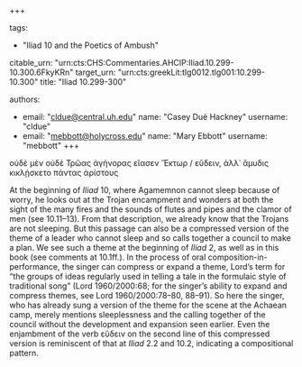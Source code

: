 +++

tags:
- "Iliad 10 and the Poetics of Ambush"

citable_urn: "urn:cts:CHS:Commentaries.AHCIP:Iliad.10.299-10.300.6FkyKRn"
target_urn: "urn:cts:greekLit:tlg0012.tlg001:10.299-10.300"
title: "Iliad 10.299-300"

authors:
- email: "cldue@central.uh.edu"
  name: "Casey Dué Hackney"
  username: "cldue"
- email: "mebbott@holycross.edu"
  name: "Mary Ebbott"
  username: "mebbott"
+++

<p>οὐδὲ μὲν οὐδὲ Τρῶας ἀγήνορας εἴασεν Ἕκτωρ / εὕδειν, ἀλλ᾽ ἄμυδις κικλῄσκετο πάντας ἀρίστους</p><p>At the beginning of <em>Iliad</em> 10, where Agamemnon cannot sleep because of worry, he looks out at the Trojan encampment and wonders at both the sight of the many fires and the sounds of flutes and pipes and the clamor of men (see 10.11–13). From that description, we already know that the Trojans are not sleeping. But this passage can also be a compressed version of the theme of a leader who cannot sleep and so calls together a council to make a plan. We see such a theme at the beginning of <em>Iliad</em> 2, as well as in this book (see comments at 10.1ff.). In the process of oral composition-in-performance, the singer can compress or expand a theme, Lord’s term for “the groups of ideas regularly used in telling a tale in the formulaic style of traditional song” (Lord 1960/2000:68; for the singer’s ability to expand and compress themes, see Lord 1960/2000:78–80, 88–91). So here the singer, who has already sung a version of the theme for the scene at the Achaean camp, merely mentions sleeplessness and the calling together of the council without the development and expansion seen earlier. Even the enjambment of the verb εὕδειν on the second line of this compressed version is reminiscent of that at <em>Iliad</em> 2.2 and 10.2, indicating a compositional pattern.  </p>